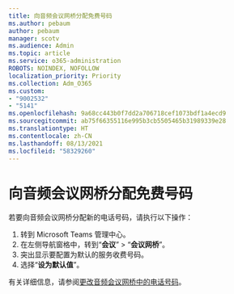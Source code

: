 ```yaml
---
title: 向音频会议网桥分配免费号码
ms.author: pebaum
author: pebaum
manager: scotv
ms.audience: Admin
ms.topic: article
ms.service: o365-administration
ROBOTS: NOINDEX, NOFOLLOW
localization_priority: Priority
ms.collection: Adm_O365
ms.custom:
- "9002532"
- "5141"
ms.openlocfilehash: 9a68cc443b0f7dd2a706718cef1073bdf1a4ecd9
ms.sourcegitcommit: ab75f66355116e995b3cb5505465b31989339e28
ms.translationtype: HT
ms.contentlocale: zh-CN
ms.lasthandoff: 08/13/2021
ms.locfileid: "58329260"
---
```

# <a name="assign-a-toll-free-number-to-your-audio-conferencing-bridge"></a>向音频会议网桥分配免费号码

若要向音频会议网桥分配新的电话号码，请执行以下操作：

1. 转到 Microsoft Teams 管理中心。
1. 在左侧导航窗格中，转到“**会议**” > “**会议网桥**”。
1. 突出显示要配置为默认的服务收费号码。
1. 选择“**设为默认值**”。

有关详细信息，请参阅[更改音频会议网桥中的电话号码](https://docs.microsoft.com/MicrosoftTeams/change-the-phone-numbers-on-your-audio-conferencing-bridge)。
